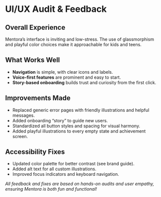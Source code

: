 # UI/UX Audit & Feedback 

## Overall Experience
Mentora’s interface is inviting and low-stress. The use of glassmorphism and playful color choices make it approachable for kids and teens.

## What Works Well
- **Navigation** is simple, with clear icons and labels.
- **Voice-first features** are prominent and easy to start.
- **Story-based onboarding** builds trust and curiosity from the first click.

## Improvements Made
- Replaced generic error pages with friendly illustrations and helpful messages.
- Added onboarding “story” to guide new users.
- Standardized all button styles and spacing for visual harmony.
- Added playful illustrations to every empty state and achievement screen.

## Accessibility Fixes
- Updated color palette for better contrast (see brand guide).
- Added alt text for all custom illustrations.
- Improved focus indicators and keyboard navigation.


*All feedback and fixes are based on hands-on audits and user empathy, ensuring Mentora is both fun and functional!*
